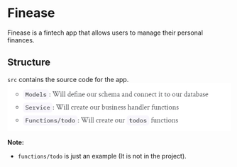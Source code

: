 # Finease

Finease is a fintech app that allows users to manage their personal finances.

## Structure

`src` contains the source code for the app.
![Alt text](image.png)

**Note:**

- `functions/todo` is just an example (It is not in the project).
